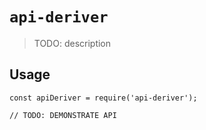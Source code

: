# `api-deriver`

> TODO: description

## Usage

```
const apiDeriver = require('api-deriver');

// TODO: DEMONSTRATE API
```
